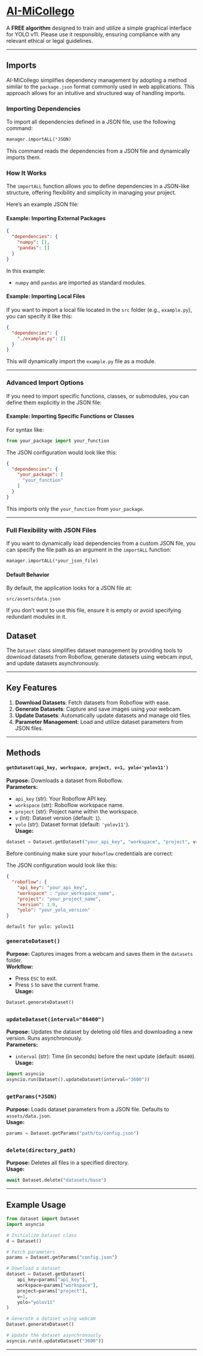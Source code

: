 # [**AI-MiCollego**](https://github.com/NotZambaJr/ai-micollego.git)
A **FREE algorithm** designed to train and utilize a simple graphical interface for YOLO v11. Please use it responsibly, ensuring compliance with any relevant ethical or legal guidelines.

---

## **Imports**
AI-MiCollego simplifies dependency management by adopting a method similar to the `package.json` format commonly used in web applications. This approach allows for an intuitive and structured way of handling imports.

### **Importing Dependencies**
To import all dependencies defined in a JSON file, use the following command:

```python
manager.importALL(*JSON)
```

This command reads the dependencies from a JSON file and dynamically imports them. 

### **How It Works**
The `importALL` function allows you to define dependencies in a JSON-like structure, offering flexibility and simplicity in managing your project. 

Here’s an example JSON file:

#### Example: Importing External Packages
```json
{
  "dependencies": {
    "numpy": [],
    "pandas": []
  }
}
```
In this example:
- `numpy` and `pandas` are imported as standard modules.

#### Example: Importing Local Files
If you want to import a local file located in the `src` folder (e.g., `example.py`), you can specify it like this:

```json
{
  "dependencies": {
    "./example.py": []
  }
}
```
This will dynamically import the `example.py` file as a module.

---

### **Advanced Import Options**
If you need to import specific functions, classes, or submodules, you can define them explicitly in the JSON file:

#### Example: Importing Specific Functions or Classes
For syntax like:
```python
from your_package import your_function
```
The JSON configuration would look like this:
```json
{
  "dependencies": {
    "your_package": [
      "your_function"
    ]
  }
}
```
This imports only the `your_function` from `your_package`.

---

### **Full Flexibility with JSON Files**
If you want to dynamically load dependencies from a custom JSON file, you can specify the file path as an argument in the `importALL` function:

```python
manager.importALL(*your_json_file)
```

#### Default Behavior
By default, the application looks for a JSON file at:
```
src/assets/data.json
```
If you don’t want to use this file, ensure it is empty or avoid specifying redundant modules in it.



##
##
##
##

## **Dataset**
The `Dataset` class simplifies dataset management by providing tools to download datasets from Roboflow, generate datasets using webcam input, and update datasets asynchronously.

---

## Key Features

1. **Download Datasets**: Fetch datasets from Roboflow with ease.
2. **Generate Datasets**: Capture and save images using your webcam.
3. **Update Datasets**: Automatically update datasets and manage old files.
4. **Parameter Management**: Load and utilize dataset parameters from JSON files.

---

## Methods

#### `getDataset(api_key, workspace, project, v=1, yolo='yolov11')`
**Purpose:** Downloads a dataset from Roboflow.  
**Parameters:**  
- `api_key` (str): Your Roboflow API key.  
- `workspace` (str): Roboflow workspace name.  
- `project` (str): Project name within the workspace.  
- `v` (int): Dataset version (default: `1`).  
- `yolo` (str): Dataset format (default: `'yolov11'`).  
**Usage:**  
```python
dataset = Dataset.getDataset("your_api_key", "workspace", "project", v=2, yolo="yolov5")
```
Before continuing make sure your `Roboflow` credentials are correct:

The JSON configuration would look like this:


```json
{
  "roboflow": {
    "api_key": "your_api_key",
    "workspace" : "your_workspace_name",
    "project": "your_project_name",
    "version": 1.0,
    "yolo": "your_yolo_version"
}
```

 `default for yolo: yolov11`
    

### `generateDataset()`
**Purpose:** Captures images from a webcam and saves them in the `datasets` folder.  
**Workflow:**  
- Press `ESC` to exit.  
- Press `S` to save the current frame.  
**Usage:**  
```python
Dataset.generateDataset()
```

##

### `updateDataset(interval="86400")`
**Purpose:** Updates the dataset by deleting old files and downloading a new version. Runs asynchronously.  
**Parameters:**  
- `interval` (str): Time (in seconds) before the next update (default: `86400`).  
**Usage:**  
```python
import asyncio
asyncio.run(Dataset().updateDataset(interval="3600"))
```

##

### `getParams(*JSON)`
**Purpose:** Loads dataset parameters from a JSON file. Defaults to `assets/data.json`.  
**Usage:**  
```python
params = Dataset.getParams("path/to/config.json")
```

##

### `delete(directory_path)`
**Purpose:** Deletes all files in a specified directory.  
**Usage:**  
```python
await Dataset.delete("datasets/base")
```

---

## Example Usage

```python
from dataset import Dataset
import asyncio

# Initialize Dataset class
d = Dataset()

# Fetch parameters
params = Dataset.getParams("config.json")

# Download a dataset
dataset = Dataset.getDataset(
    api_key=params["api_key"],
    workspace=params["workspace"],
    project=params["project"],
    v=1,
    yolo="yolov11"
)

# Generate a dataset using webcam
Dataset.generateDataset()

# Update the dataset asynchronously
asyncio.run(d.updateDataset("3600"))
```

---

